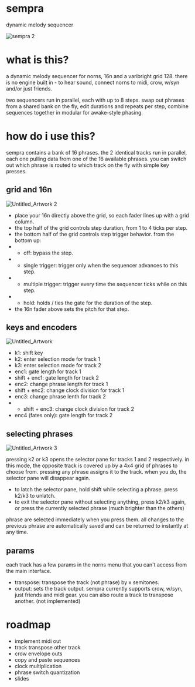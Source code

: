 # sempra
dynamic melody sequencer

![sempra 2](https://user-images.githubusercontent.com/86270534/163468550-ff110ad5-9edb-42d2-a742-12d328363ed5.png)


# what is this?

a dynamic melody sequencer for norns, 16n and a varibright grid 128. there is no engine built in - to hear sound, connect norns to midi, crow, w/syn and/or just friends.

two sequencers run in parallel, each with up to 8 steps. swap out phrases from a shared bank on the fly, edit durations and repeats per step, combine sequences together in modular for awake-style phasing.

# how do i use this?

sempra contains a bank of 16 phrases. the 2 identical tracks run in parallel, each one pulling data from one of the 16 available phrases. you can switch out which phrase is routed to which track on the fly with simple key presses.

## grid and 16n

![Untitled_Artwork 2](https://user-images.githubusercontent.com/86270534/163574156-d6be6215-b607-48e5-a887-7e23f5bdd8f9.png)


* place your 16n directly above the grid, so each fader lines up with a grid column.
* the top half of the grid controls step duration, from 1 to 4 ticks per step.
* the bottom half of the grid controls step trigger behavior. from the bottom up:
* * off: bypass the step.
* * single trigger: trigger only when the sequencer advances to this step.
* * multiple trigger: trigger every time the sequencer ticks while on this step.
* * hold: holds / ties the gate for the duration of the step.
* the 16n fader above sets the pitch for that step.

## keys and encoders

![Untitled_Artwork](https://user-images.githubusercontent.com/86270534/163466922-d158e6ea-3f9e-4987-bccf-c313ad90263d.png)

* k1: shift key
* k2: enter selection mode for track 1
* k3: enter selection mode for track 2
* enc1: gate length for track 1
* shift + enc1: gate length for track 2
* enc2: change phrase length for track 1
* shift + enc2: change clock division for track 1
* enc3: change phrase lenth for track 2
* * shift + enc3: change clock division for track 2
* enc4 (fates only): gate length for track 2

## selecting phrases

![Untitled_Artwork 3](https://user-images.githubusercontent.com/86270534/163580612-ac021183-de85-4122-a99d-84057d87276e.png)


pressing k2 or k3 opens the selector pane for tracks 1 and 2 respectively. in this mode, the opposite track is covered up by a 4x4 grid of phrases to choose from. pressing any phrase assigns it to the track. when you do, the selector pane will disappear again.

* to latch the selector pane, hold shift while selecting a phrase. press k2/k3 to unlatch.
* to exit the selector pane without selecting anything, press k2/k3 again, or press the currently selected phrase (much brighter than the others)

phrase are selected immediately when you press them. all changes to the previous phrase are automatically saved and can be returned to instantly at any time.

## params

each track has a few params in the norns menu that you can't access from the main interface.

* transpose: transpose the track (not phrase) by x semitones.
* output: sets the track output. sempra currently supports crow, w/syn, just friends and midi gear. you can also route a track to transpose another. (not implemented)

# roadmap
* implement midi out
* track transpose other track
* crow envelope outs
* copy and paste sequences
* clock multiplication
* phrase switch quantization
* slides
